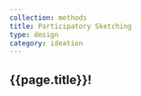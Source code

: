 ```yaml
---
collection: methods
title: Participatory Sketching
type: design
category: ideation
---
```


## {{page.title}}!